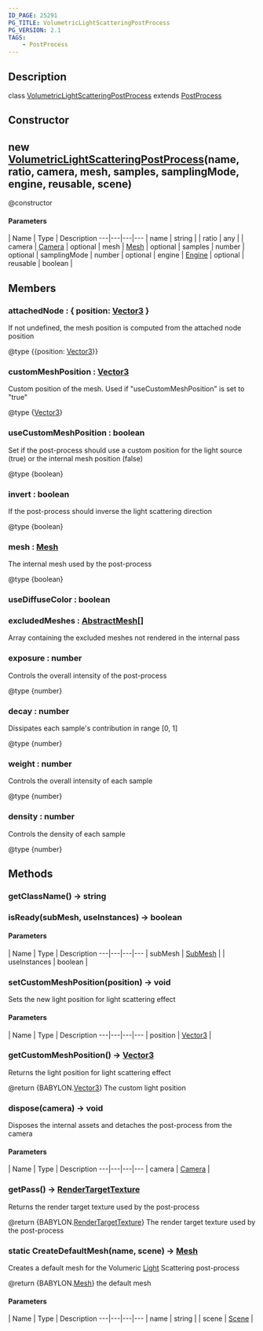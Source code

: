 ```yaml
---
ID_PAGE: 25291
PG_TITLE: VolumetricLightScatteringPostProcess
PG_VERSION: 2.1
TAGS:
    - PostProcess
---
```

## Description

class [VolumetricLightScatteringPostProcess](/classes/3.1/VolumetricLightScatteringPostProcess) extends [PostProcess](/classes/3.1/PostProcess)



## Constructor

## new [VolumetricLightScatteringPostProcess](/classes/3.1/VolumetricLightScatteringPostProcess)(name, ratio, camera, mesh, samples, samplingMode, engine, reusable, scene)

@constructor

#### Parameters
 | Name | Type | Description
---|---|---|---
 | name | string | 
 | ratio | any | 
 | camera | [Camera](/classes/3.1/Camera) | 
optional | mesh | [Mesh](/classes/3.1/Mesh) | 
optional | samples | number | 
optional | samplingMode | number | 
optional | engine | [Engine](/classes/3.1/Engine) | 
optional | reusable | boolean | 
## Members

### attachedNode : { position: [Vector3](/classes/3.1/Vector3) }

If not undefined, the mesh position is computed from the attached node position

@type {{position: [Vector3](/classes/3.1/Vector3)}}
### customMeshPosition : [Vector3](/classes/3.1/Vector3)

Custom position of the mesh. Used if "useCustomMeshPosition" is set to "true"

@type {[Vector3](/classes/3.1/Vector3)}
### useCustomMeshPosition : boolean

Set if the post-process should use a custom position for the light source (true) or the internal mesh position (false)

@type {boolean}
### invert : boolean

If the post-process should inverse the light scattering direction

@type {boolean}
### mesh : [Mesh](/classes/3.1/Mesh)

The internal mesh used by the post-process

@type {boolean}
### useDiffuseColor : boolean


### excludedMeshes : [AbstractMesh](/classes/3.1/AbstractMesh)[]

Array containing the excluded meshes not rendered in the internal pass
### exposure : number

Controls the overall intensity of the post-process

@type {number}
### decay : number

Dissipates each sample's contribution in range [0, 1]

@type {number}
### weight : number

Controls the overall intensity of each sample

@type {number}
### density : number

Controls the density of each sample

@type {number}
## Methods

### getClassName() &rarr; string


### isReady(subMesh, useInstances) &rarr; boolean



#### Parameters
 | Name | Type | Description
---|---|---|---
 | subMesh | [SubMesh](/classes/3.1/SubMesh) | 
 | useInstances | boolean | 
### setCustomMeshPosition(position) &rarr; void

Sets the new light position for light scattering effect

#### Parameters
 | Name | Type | Description
---|---|---|---
 | position | [Vector3](/classes/3.1/Vector3) | 

### getCustomMeshPosition() &rarr; [Vector3](/classes/3.1/Vector3)

Returns the light position for light scattering effect

@return {BABYLON.[Vector3](/classes/3.1/Vector3)} The custom light position
### dispose(camera) &rarr; void

Disposes the internal assets and detaches the post-process from the camera

#### Parameters
 | Name | Type | Description
---|---|---|---
 | camera | [Camera](/classes/3.1/Camera) | 

### getPass() &rarr; [RenderTargetTexture](/classes/3.1/RenderTargetTexture)

Returns the render target texture used by the post-process

@return {BABYLON.[RenderTargetTexture](/classes/3.1/RenderTargetTexture)} The render target texture used by the post-process
### static CreateDefaultMesh(name, scene) &rarr; [Mesh](/classes/3.1/Mesh)

Creates a default mesh for the Volumeric [Light](/classes/3.1/Light) Scattering post-process

@return {BABYLON.[Mesh](/classes/3.1/Mesh)} the default mesh

#### Parameters
 | Name | Type | Description
---|---|---|---
 | name | string | 
 | scene | [Scene](/classes/3.1/Scene) | 
